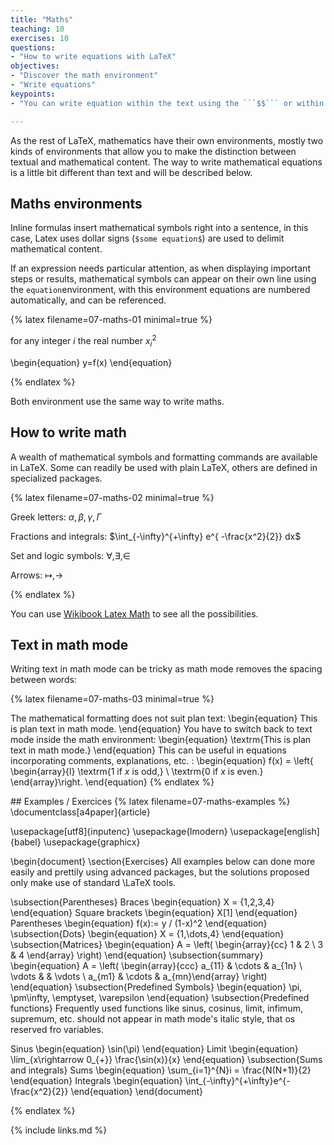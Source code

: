 ```yaml
---
title: "Maths"
teaching: 10
exercises: 10
questions:
- "How to write equations with LaTeX"
objectives:
- "Discover the math environment"
- "Write equations"
keypoints:
- "You can write equation within the text using the ```$$``` or within a separate space using the ```equation```environment"

---
```


As the rest of LaTeX, mathematics have their own environments, mostly two kinds of environments that allow you to make the distinction between textual and mathematical content.
The way to write mathematical equations is a little bit different than text and will be described below.

## Maths environments

Inline formulas insert mathematical symbols right into a sentence, in this case, Latex uses dollar signs (```$some equation$```) are used to delimit mathematical content.

If an expression needs particular attention, as when displaying important steps or results, mathematical symbols can appear on their own line using the ```equation```environment, with this environment equations are numbered automatically, and can be referenced.


{% latex filename=07-maths-01 minimal=true %}

for any integer $i$ the real number $x_i^2$

\begin{equation}
    y=f(x)
\end{equation}

{% endlatex %}

Both environment use the same way to write maths.

## How to write math

A wealth of mathematical symbols and formatting commands are available in LaTeX. Some can readily be used with plain LaTeX, others are defined in specialized packages.

{% latex filename=07-maths-02 minimal=true %}

Greek letters: $\alpha,  \beta, \gamma, \Gamma$

Fractions and integrals: $\int_{-\infty}^{+\infty} e^{ -\frac{x^2}{2}} dx$

Set and logic symbols: $\forall, \exists, \in$

Arrows: $\mapsto, \rightarrow$

{% endlatex %}

You can use [Wikibook Latex Math](https://en.wikibooks.org/wiki/LaTeX/Mathematics) to see all the possibilities.

## Text in math mode

Writing text in math mode can be tricky as math mode removes the spacing between words:


{% latex filename=07-maths-03 minimal=true %}

The mathematical formatting does not suit plan text:
\begin{equation}
	This is plan text in math mode.
\end{equation}
You have to switch back to text mode inside the math environment:
\begin{equation}
	\textrm{This is plan text in math mode.}
\end{equation}
This can be useful in equations incorporating comments, explanations, etc. :
\begin{equation}
	f(x) = \left\{ \begin{array}{l} \textrm{$1$ if $x$ is odd,} \\
\textrm{$0$ if $x$ is even.} \end{array}\right.
\end{equation}
{% endlatex %}


## Examples / Exercices
{% latex filename=07-maths-examples  %}
\documentclass[a4paper]{article}

\usepackage[utf8]{inputenc}
\usepackage{lmodern}
\usepackage[english]{babel}
\usepackage{graphicx}

\begin{document}
\section{Exercises}
All examples below can done more easily and prettily using advanced packages, but the solutions proposed only make use of standard \LaTeX tools.

\subsection{Parentheses}
Braces
\begin{equation}
	X = \{1,2,3,4\}
\end{equation}
Square brackets
\begin{equation}
	X[1]
\end{equation}
Parentheses
\begin{equation}
	f(x):= y / (1-x)^2
\end{equation}
\subsection{Dots}
\begin{equation}
	X = \{1,\dots,4\}
\end{equation}
\subsection{Matrices}
\begin{equation}
	A = \left( \begin{array}{cc} 1  & 2 \\ 3 & 4 \end{array} \right)
\end{equation}
\subsection{summary}
\begin{equation}
	A = \left( \begin{array}{ccc} a_{11} & \cdots & a_{1n} \\ \vdots & & \vdots \\ a_{m1} & \cdots & a_{mn}\end{array} \right)
\end{equation}
\subsection{Predefined Symbols}
\begin{equation}
	\pi, \pm\infty, \emptyset, \varepsilon
\end{equation}
\subsection{Predefined functions}
Frequently used functions like sinus, cosinus, limit, infimum, supremum, etc. should not appear in math mode's italic style, that os reserved fro variables.

Sinus
\begin{equation}
	\sin(\pi)
\end{equation}
Limit
\begin{equation}
	\lim_{x\rightarrow 0_{+}} \frac{\sin(x)}{x}
\end{equation}
\subsection{Sums and integrals}
Sums
\begin{equation}
	\sum_{i=1}^{N}i = \frac{N(N+1)}{2}
\end{equation}
Integrals
\begin{equation}
	\int_{-\infty}^{+\infty}e^{-\frac{x^2}{2}}
\end{equation}
\end{document}

{% endlatex %}

{% include links.md %}
